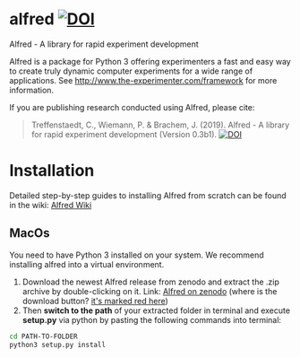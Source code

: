 alfred [![DOI](https://zenodo.org/badge/150700371.svg)](https://zenodo.org/badge/latestdoi/150700371)
======

Alfred - A library for rapid experiment development

Alfred is a package for Python 3 offering experimenters a fast and easy way to create truly dynamic computer experiments for a wide range of applications. See http://www.the-experimenter.com/framework for more information.

If you are publishing research conducted using Alfred, please cite:

> Treffenstaedt, C., Wiemann, P. & Brachem, J. (2019). Alfred - A library for rapid experiment development (Version 0.3b1). [![DOI](https://zenodo.org/badge/150700371.svg)](https://zenodo.org/badge/latestdoi/150700371)


# Installation

Detailed step-by-step guides to installing Alfred from scratch can be found in the wiki: [Alfred Wiki](https://github.com/ctreffe/alfred/wiki)

## MacOs

You need to have Python 3 installed on your system. We recommend installing alfred into a virtual environment.

1. Download the newest Alfred release from zenodo and extract the .zip archive by double-clicking on it. Link: [Alfred on zenodo](https://zenodo.org/record/2677731#.XNlzxtNLjBI) (where is the download button? [it's marked red here](https://i.imgur.com/wkPQzTX.png))  
1. Then **switch to the path** of your extracted folder in terminal and execute **setup.py** via python by pasting the following commands into terminal:

```bash
cd PATH-TO-FOLDER
python3 setup.py install
```

